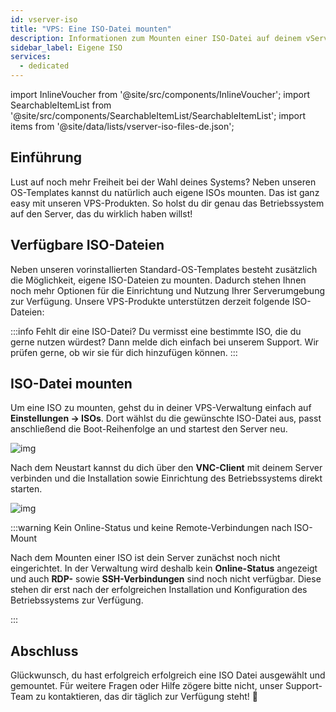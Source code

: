 ```yaml
---
id: vserver-iso
title: "VPS: Eine ISO-Datei mounten"
description: Informationen zum Mounten einer ISO-Datei auf deinem vServer von ZAP-Hosting - ZAP-Hosting.com Dokumentation
sidebar_label: Eigene ISO
services:
  - dedicated
---
```




import InlineVoucher from '@site/src/components/InlineVoucher';
import SearchableItemList from '@site/src/components/SearchableItemList/SearchableItemList';
import items from '@site/data/lists/vserver-iso-files-de.json';

## Einführung
Lust auf noch mehr Freiheit bei der Wahl deines Systems? Neben unseren OS-Templates kannst du natürlich auch eigene ISOs mounten. Das ist ganz easy mit unseren VPS-Produkten. So holst du dir genau das Betriebssystem auf den Server, das du wirklich haben willst!

<InlineVoucher />



## Verfügbare ISO-Dateien

Neben unseren vorinstallierten Standard-OS-Templates besteht zusätzlich die Möglichkeit, eigene ISO-Dateien zu mounten. Dadurch stehen Ihnen noch mehr Optionen für die Einrichtung und Nutzung Ihrer Serverumgebung zur Verfügung. Unsere VPS-Produkte unterstützen derzeit folgende ISO-Dateien:

<SearchableItemList items={items} />



:::info Fehlt dir eine ISO-Datei?
Du vermisst eine bestimmte ISO, die du gerne nutzen würdest? Dann melde dich einfach bei unserem Support. Wir prüfen gerne, ob wir sie für dich hinzufügen können.
:::





## ISO-Datei mounten
Um eine ISO zu mounten, gehst du in deiner VPS-Verwaltung einfach auf **Einstellungen → ISOs**. Dort wählst du die gewünschte ISO-Datei aus, passt anschließend die Boot-Reihenfolge an und startest den Server neu.

![img](https://screensaver01.zap-hosting.com/index.php/s/tszMKbqDSa3AaLy/download)

Nach dem Neustart kannst du dich über den **VNC-Client** mit deinem Server verbinden und die Installation sowie Einrichtung des Betriebssystems direkt starten.

![img](https://screensaver01.zap-hosting.com/index.php/s/q6WoDMq8pxn72oG/download)

:::warning Kein Online-Status und keine Remote-Verbindungen nach ISO-Mount

Nach dem Mounten einer ISO ist dein Server zunächst noch nicht eingerichtet. In der Verwaltung wird deshalb kein **Online-Status** angezeigt und auch **RDP-** sowie **SSH-Verbindungen** sind noch nicht verfügbar. Diese stehen dir erst nach der erfolgreichen Installation und Konfiguration des Betriebssystems zur Verfügung.

:::




## Abschluss
Glückwunsch, du hast erfolgreich erfolgreich eine ISO Datei ausgewählt und gemountet. Für weitere Fragen oder Hilfe zögere bitte nicht, unser Support-Team zu kontaktieren, das dir täglich zur Verfügung steht! 🙂



<InlineVoucher />
